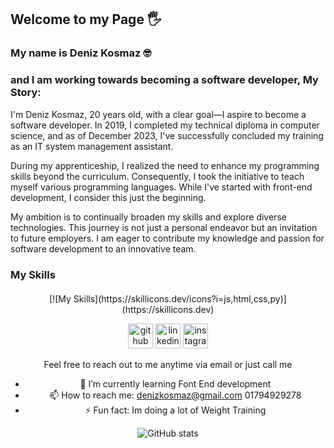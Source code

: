 ## Welcome to my Page 🖐
### My name is Deniz Kosmaz 🤓
### and I am working towards becoming a software developer, My Story:


I'm Deniz Kosmaz, 20 years old, with a clear goal—I aspire to become a software developer. In 2019, I completed my technical diploma in computer science, and as of December 2023, I've successfully concluded my training as an IT system management assistant.

During my apprenticeship, I realized the need to enhance my programming skills beyond the curriculum. Consequently, I took the initiative to teach myself various programming languages. While I've started with front-end development, I consider this just the beginning.

My ambition is to continually broaden my skills and explore diverse technologies. This journey is not just a personal endeavor but an invitation to future employers. I am eager to contribute my knowledge and passion for software development to an innovative team.
### My Skills

<div style="text-align: center; margin-top: 20px;">  
[![My Skills](https://skillicons.dev/icons?i=js,html,css,py)](https://skillicons.dev)

[<img src='https://cdn.jsdelivr.net/npm/simple-icons@3.0.1/icons/github.svg' alt='github' height='40'>](https://github.com/DenizKos)  [<img src='https://cdn.jsdelivr.net/npm/simple-icons@3.0.1/icons/linkedin.svg' alt='linkedin' height='40'>](https://www.linkedin.com/in/deniz-kosmaz/)  [<img src='https://cdn.jsdelivr.net/npm/simple-icons@3.0.1/icons/instagram.svg' alt='instagram' height='40'>](https://www.instagram.com/denk.dev/)  

Feel free to reach out to me anytime via email or just call me

- 🌱 I’m currently learning Font End development 
- 📫 How to reach me: denizkosmaz@gmail.com 01794929278 
- ⚡ Fun fact: Im doing a lot of Weight Training  


![GitHub stats](https://github-readme-stats.vercel.app/api?username=DenizKos&show_icons=true)  

